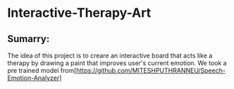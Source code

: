 # Interactive-Therapy-Art

## Sumarry:
The idea of this project is to creare an interactive board that acts like a therapy by drawing a paint that improves user's current emotion. We took a pre trained model from[https://github.com/MITESHPUTHRANNEU/Speech-Emotion-Analyzer]
